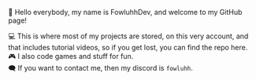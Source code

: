 👋 Hello everybody, my name is FowluhhDev, and welcome to my GitHub page!

💻 This is where most of my projects are stored, on this very account, and that includes tutorial videos, so if you get lost, you can find the repo here.<br>
🎮 I also code games and stuff for fun.<br>
🗨️ If you want to contact me, then my discord is `fowluhh`.<br>
